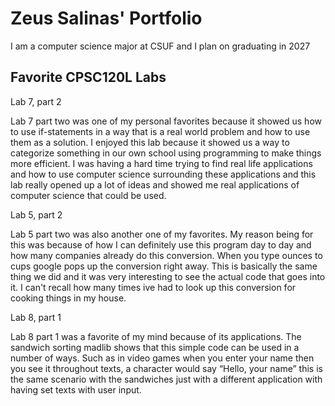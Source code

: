 
# Zeus Salinas' Portfolio 

I am a computer science major at CSUF and I plan on graduating in 2027

## Favorite CPSC120L Labs

Lab 7, part 2 

Lab 7 part two was one of my personal favorites because it showed us how to use if-statements in a way that is a real world problem and how to use them as a solution. I enjoyed this lab because it showed us a way to categorize something in our own school using programming to make things more efficient. I was having a hard time trying to find real life applications and how to use computer science surrounding these applications and this lab really opened up a lot of ideas and showed me real applications of computer science that could be used.

Lab 5, part 2 

Lab 5 part two was also another one of my favorites. My reason being for this was because of how I can definitely use this program day to day and how many companies already do this conversion. When you type ounces to cups google pops up the conversion right away. This is basically the same thing we did and it was very interesting to see the actual code that goes into it. I can't recall how many times ive had to look up this conversion for cooking things in my house.

Lab 8, part 1 

Lab 8 part 1 was a favorite of my mind because of its applications. The sandwich sorting madlib shows that this simple code can be used in a number of ways. Such as in video games when you enter your name then you see it throughout texts, a character would say “Hello, your name” this is the same scenario with the sandwiches just with a different application with having set texts with user input.
